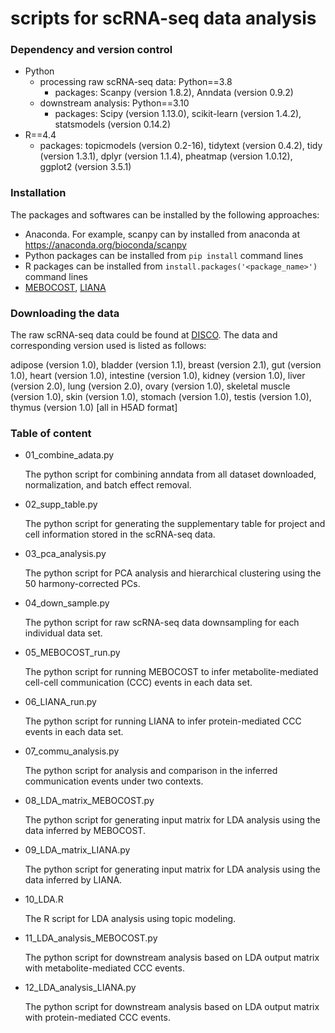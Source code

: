 # scripts for scRNA-seq data analysis
### Dependency and version control
- Python
    - processing raw scRNA-seq data: Python==3.8
        - packages: Scanpy (version 1.8.2), Anndata (version 0.9.2)
    - downstream analysis: Python==3.10
        - packages: Scipy (version 1.13.0), scikit-learn (version 1.4.2), statsmodels (version 0.14.2)
- R==4.4
    - packages: topicmodels (version 0.2-16), tidytext (version 0.4.2), tidy (version 1.3.1), dplyr (version 1.1.4), pheatmap (version 1.0.12), ggplot2 (version 3.5.1)

### Installation
The packages and softwares can be installed by the following approaches:
- Anaconda. For example, scanpy can by installed from anaconda at https://anaconda.org/bioconda/scanpy
- Python packages can be installed from `pip install` command lines
- R packages can be installed from `install.packages('<package_name>')` command lines
- [MEBOCOST](https://github.com/kaifuchenlab/MEBOCOST), [LIANA](https://liana-py.readthedocs.io/en/latest/index.html)

### Downloading the data
The raw scRNA-seq data could be found at [DISCO](https://www.immunesinglecell.org/). The data and corresponding version used is listed as follows: 

adipose (version 1.0), bladder (version 1.1), breast (version 2.1), gut (version 1.0), heart (version 1.0), intestine (version 1.0), kidney (version 1.0), liver (version 2.0), lung (version 2.0), ovary (version 1.0), skeletal muscle (version 1.0), skin (version 1.0), stomach (version 1.0), testis (version 1.0), thymus (version 1.0) [all in H5AD format]

### Table of content
- 01_combine_adata.py

    The python script for combining anndata from all dataset downloaded, normalization, and batch effect removal.

- 02_supp_table.py

    The python script for generating the supplementary table for project and cell information stored in the scRNA-seq data.

- 03_pca_analysis.py

    The python script for PCA analysis and hierarchical clustering using the 50 harmony-corrected PCs.

- 04_down_sample.py

    The python script for raw scRNA-seq data downsampling for each individual data set.

- 05_MEBOCOST_run.py

    The python script for running MEBOCOST to infer metabolite-mediated cell-cell communication (CCC) events in each data set. 

- 06_LIANA_run.py

    The python script for running LIANA to infer protein-mediated CCC events in each data set.

- 07_commu_analysis.py

    The python script for analysis and comparison in the inferred communication events under two contexts. 

- 08_LDA_matrix_MEBOCOST.py

    The python script for generating input matrix for LDA analysis using the data inferred by MEBOCOST. 

- 09_LDA_matrix_LIANA.py

    The python script for generating input matrix for LDA analysis using the data inferred by LIANA. 

- 10_LDA.R

    The R script for LDA analysis using topic modeling. 

- 11_LDA_analysis_MEBOCOST.py

    The python script for downstream analysis based on LDA output matrix with metabolite-mediated CCC events.

- 12_LDA_analysis_LIANA.py

    The python script for downstream analysis based on LDA output matrix with protein-mediated CCC events. 



